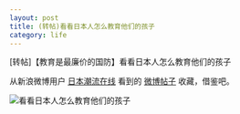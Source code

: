 ```yaml
---
layout: post
title: (转帖)看看日本人怎么教育他们的孩子
category: life
---
```



\[转帖\]【教育是最廉价的国防】看看日本人怎么教育他们的孩子


从新浪微博用户 [日本潮流在线](http://weibo.com/ribenmeishipindao) 看到的 [微博帖子](http://weibo.com/1593933550/yvkfX50PD)
收藏，借鉴吧。

![看看日本人怎么教育他们的孩子](http://ww1.sinaimg.cn/large/5f017eeegw1dvikanr75mj.jpg)



